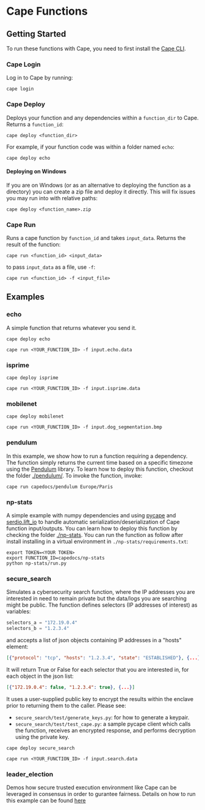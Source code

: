# Cape Functions

## Getting Started

To run these functions with Cape, you need to first install the [Cape CLI](https://github.com/capeprivacy/cli).

### Cape Login

Log in to Cape by running:
```
cape login
```

### Cape Deploy

Deploys your function and any dependencies within a `function_dir` to Cape. Returns a `function_id`:

```
cape deploy <function_dir>
```

For example, if your function code was within a folder named `echo`:
```
cape deploy echo
```

#### Deploying on Windows

If you are on Windows (or as an alternative to deploying the function as a directory) you can create a zip file and deploy it directly. This will fix issues you may run into with relative paths:

```
cape deploy <function_name>.zip
```

### Cape Run

Runs a cape function by `function_id` and takes `input_data`. Returns the result of the function:

```
cape run <function_id> <input_data>
```

to pass `input_data` as a file, use `-f`:
```
cape run <function_id> -f <input_file>
```


## Examples

### echo

A simple function that returns whatever you send it.

```
cape deploy echo
```

```
cape run <YOUR_FUNCTION_ID> -f input.echo.data
```

### isprime

```
cape deploy isprime
```

```
cape run <YOUR_FUNCTION_ID> -f input.isprime.data
```

### mobilenet

```
cape deploy mobilenet
```

```
cape run <YOUR_FUNCTION_ID> -f input.dog_segmentation.bmp
```

### pendulum
In this example, we show how to run a function requiring a dependency. The function simply returns the current time based on a specific timezone using the [Pendulum](https://pendulum.eustace.io/) library. To learn how to deploy this function, checkout the folder [./pendulum/](./pendulum/). To invoke the function, invoke:

```
cape run capedocs/pendulum Europe/Paris 
```

### np-stats
A simple example with numpy dependencies and using [pycape](https://github.com/capeprivacy/pycape) and [serdio.lift_io](https://pydocs.capeprivacy.com/serdio.io_lifter.html#serdio.io_lifter.lift_io) to handle automatic serialization/deserialization of Cape function input/outputs. You can learn how to deploy this function by checking the folder [./np-stats](./np-stats/). You can run the function as follow after install installing in a virtual environment in `./np-stats/requirements.txt`:

```
export TOKEN=<YOUR TOKEN>
export FUNCTION_ID=capedocs/np-stats
python np-stats/run.py
```

### secure_search

Simulates a cybersecurity search function, where the IP addresses you are interested in need to remain private but the data/logs you are searching might be public. The function defines selectors (IP addresses of interest) as variables:
```python
selectors_a = "172.19.0.4"
selectors_b = "1.2.3.4"
```
and accepts a list of json objects containing IP addresses in a "hosts" element:
```json
[{"protocol": "tcp", "hosts": "1.2.3.4", "state": "ESTABLISHED"}, {...}]
```
It will return True or False for each selector that you are interested in, for each object in the json list:
```json
[{"172.19.0.4": false, "1.2.3.4": true}, {...}]
```
It uses a user-supplied public key to encrypt the results within the enclave prior to returning them to the caller. Please see:
* `secure_search/test/generate_keys.py`: for how to generate a keypair.
* `secure_search/test/test_cape.py`: a sample pycape client which calls the function, receives an encrypted response, and performs decryption using the private key.

```
cape deploy secure_search
```

```
cape run <YOUR_FUNCTION_ID> -f input.search.data
```

### leader_election
Demos how secure trusted execution environment like Cape can be leveraged in consensus in order to gurantee fairness. Details on how to run this example can be found
[here](https://github.com/capeprivacy/functions/tree/main/leader-election)